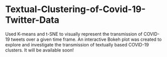 # Textual-Clustering-of-Covid-19-Twitter-Data
Used K-means and t-SNE to visually represent the transmission of COVID-19 tweets over a given time frame. An interactive Bokeh plot was created to explore and investigate the transmission of textually based COVID-19 clusters. It will be available soon!
